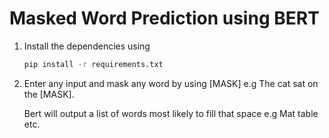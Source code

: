 # Masked Word Prediction using BERT

1. Install the dependencies using
   ```bash
   pip install -r requirements.txt
   ```
2. Enter any input and mask any word by using [MASK]
   e.g The cat sat on the [MASK].

   Bert will output a list of words most likely to fill that space
   e.g
      Mat
      table
      etc.
